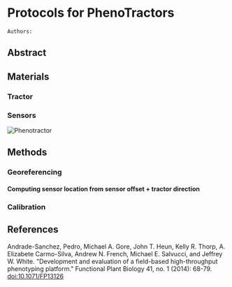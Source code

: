 # Protocols for PhenoTractors

    Authors:

## Abstract


## Materials

### Tractor

### Sensors

![Phenotractor](./assets/phenotractor.png)

## Methods

### Georeferencing

#### Computing sensor location from sensor offset + tractor direction

### Calibration

## References

Andrade-Sanchez, Pedro, Michael A. Gore, John T. Heun, Kelly R. Thorp, A. Elizabete Carmo-Silva, Andrew N. French, Michael E. Salvucci, and Jeffrey W. White. "Development and evaluation of a field-based high-throughput phenotyping platform." Functional Plant Biology 41, no. 1 (2014): 68-79. [doi:10.1071/FP13126](http://dx.doi.org/10.1071/FP13126)

